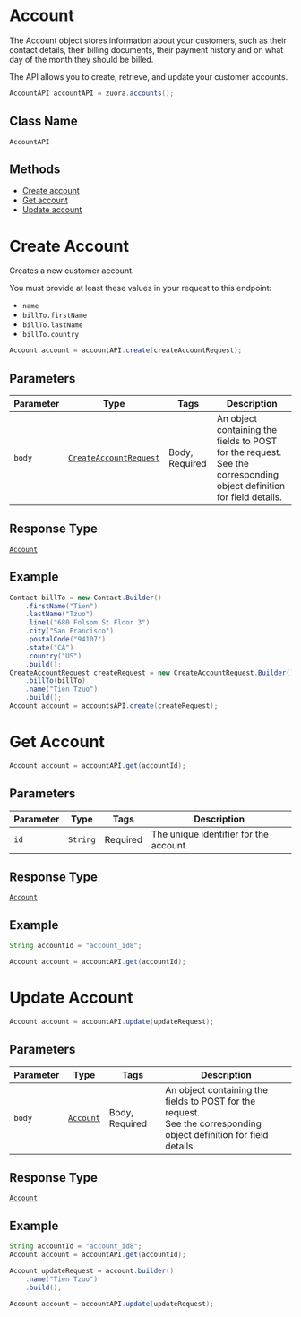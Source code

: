 # Account

The Account object stores information about your customers, such as their contact details, their billing documents, their payment history and on what day of the month they should be billed.

The API allows you to create, retrieve, and update your customer accounts. 

```java
AccountAPI accountAPI = zuora.accounts();
```

## Class Name

`AccountAPI`

## Methods

* [Create account](/doc/account.md#create-account)
* [Get account](/doc/account.md#get-account)
* [Update account](/doc/account.md#update-account)


# Create Account

Creates a new customer account.

You must provide at least these values in your request to this endpoint:

- `name`
- `billTo.firstName`
- `billTo.lastName`
- `billTo.country`

```java
Account account = accountAPI.create(createAccountRequest);
```

## Parameters

| Parameter | Type | Tags | Description |
|  --- | --- | --- | --- |
| `body` | [`CreateAccountRequest`](/doc/models/create-account-request.md) | Body, Required | An object containing the fields to POST for the request.<br>See the corresponding object definition for field details. |

## Response Type

[`Account`](/doc/models/account.md)

## Example

```java
Contact billTo = new Contact.Builder()
    .firstName("Tien")
    .lastName("Tzuo")
    .line1("680 Folsom St Floor 3")
    .city("San Francisco")
    .postalCode("94107")
    .state("CA")
    .country("US")
    .build();
CreateAccountRequest createRequest = new CreateAccountRequest.Builder()
    .billTo(billTo)
    .name("Tien Tzuo")
    .build();
Account account = accountsAPI.create(createRequest);
```

# Get Account

```java
Account account = accountAPI.get(accountId);
```

## Parameters

| Parameter | Type | Tags | Description |
|  --- | --- | --- | --- |
| `id` | `String` | Required | The unique identifier for the account. |


## Response Type

[`Account`](/doc/models/account.md)


## Example 

```java
String accountId = "account_id8";

Account account = accountAPI.get(accountId);
```


# Update Account

```java
Account account = accountAPI.update(updateRequest);
```


## Parameters

| Parameter | Type | Tags | Description |
|  --- | --- | --- | --- |
| `body` | [`Account`](/doc/models/account.md) | Body, Required | An object containing the fields to POST for the request.<br>See the corresponding object definition for field details. |


## Response Type

[`Account`](/doc/models/account.md)


## Example 

```java
String accountId = "account_id8";
Account account = accountAPI.get(accountId);

Account updateRequest = account.builder()
    .name("Tien Tzuo")
    .build();
    
Account account = accountAPI.update(updateRequest);
```




